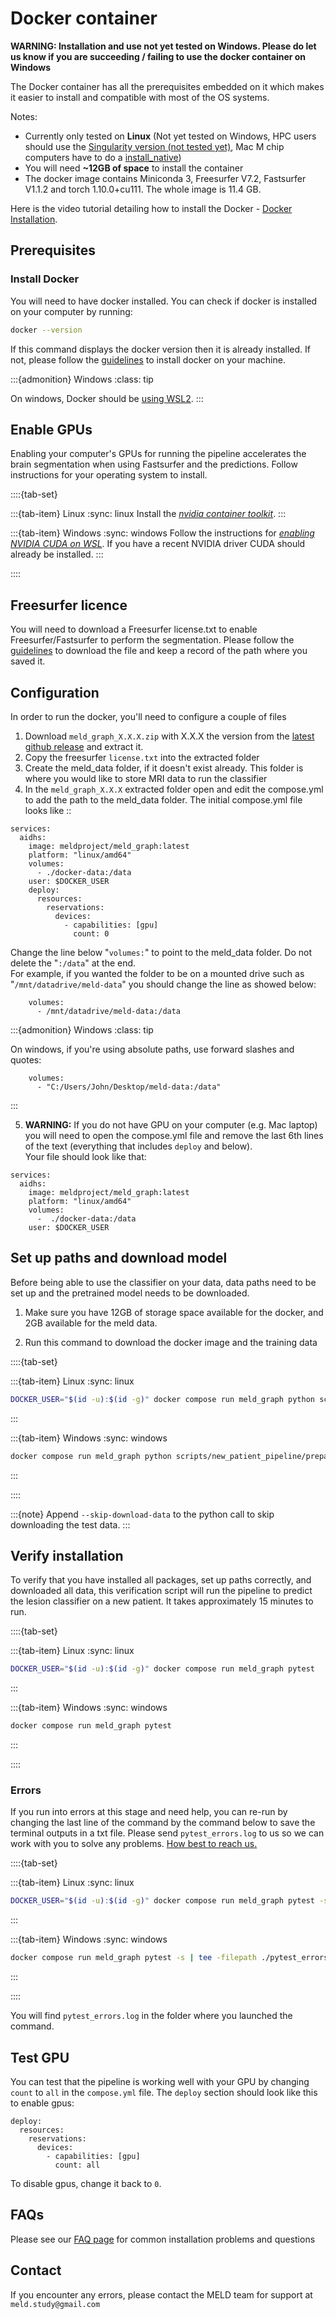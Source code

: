 # Docker container

**WARNING: Installation and use not yet tested on Windows. Please do let us know if you are succeeding / failing to use the docker container on Windows**

The Docker container has all the prerequisites embedded on it which makes it easier to install and compatible with most of the OS systems. 

Notes: 
- Currently only tested on **Linux** (Not yet tested on Windows, HPC users should use the [Singularity version (not tested yet)](https://meld-graph.readthedocs.io/en/latest/install_singularity.html), Mac M chip computers have to do a [install_native](https://meld-graph.readthedocs.io/en/latest/install_native.html))
- You will need **~12GB of space** to install the container
- The docker image contains Miniconda 3, Freesurfer V7.2, Fastsurfer V1.1.2 and torch 1.10.0+cu111. The whole image is 11.4 GB.

Here is the video tutorial detailing how to install the Docker - [Docker Installation](https://youtu.be/oduOe6NDXLA).

## Prerequisites

### Install Docker
You will need to have docker installed. You can check if docker is installed on your computer by running:
```bash
docker --version
```
If this command displays the docker version then it is already installed. If not, please follow the [guidelines](https://docs.docker.com/engine/install/) to install docker on your machine.

:::{admonition} Windows
:class: tip

On windows, Docker should be [using WSL2](https://docs.docker.com/desktop/wsl/).
:::


## Enable GPUs

Enabling your computer's GPUs for running the pipeline accelerates the brain segmentation when using Fastsurfer and the predictions. Follow instructions for your operating system to install.

::::{tab-set}

:::{tab-item} Linux
:sync: linux
Install the [*nvidia container toolkit*](https://docs.nvidia.com/datacenter/cloud-native/container-toolkit/latest/install-guide.html).
:::

:::{tab-item} Windows
:sync: windows
Follow the instructions for [*enabling NVIDIA CUDA on WSL*](https://learn.microsoft.com/en-us/windows/ai/directml/gpu-cuda-in-wsl). If you have a recent NVIDIA driver CUDA should already be installed.
:::

::::

## Freesurfer licence
You will need to download a Freesurfer license.txt to enable Freesurfer/Fastsurfer to perform the segmentation. Please follow the [guidelines](https://surfer.nmr.mgh.harvard.edu/fswiki/License) to download the file and keep a record of the path where you saved it. 

## Configuration
In order to run the docker, you'll need to configure a couple of files

1. Download `meld_graph_X.X.X.zip` with X.X.X the version from the [latest github release](https://github.com/MELDProject/meld_graph/releases/latest) and extract it.
2. Copy the freesurfer `license.txt` into the extracted folder
3. Create the meld_data folder, if it doesn't exist already. This folder is where you would like to store MRI data to run the classifier
4. In the `meld_graph_X.X.X` extracted folder open and edit the compose.yml to add the path to the meld_data folder. The initial compose.yml file looks like ::
```
services:
  aidhs:
    image: meldproject/meld_graph:latest
    platform: "linux/amd64"
    volumes:
      - ./docker-data:/data
    user: $DOCKER_USER
    deploy:
      resources:
        reservations:
          devices:
            - capabilities: [gpu]
              count: 0

```
Change the line below "`volumes:`" to point to the meld_data folder. Do not delete the "`:/data`" at the end.\
For example, if you wanted the folder to be on a mounted drive such as "`/mnt/datadrive/meld-data`" you should change the line as showed below:
```
    volumes:
      - /mnt/datadrive/meld-data:/data
```

:::{admonition} Windows
:class: tip

On windows, if you're using absolute paths, use forward slashes and quotes:
```
    volumes:
      - "C:/Users/John/Desktop/meld-data:/data"
```
:::

5. **WARNING:** If you do not have GPU on your computer (e.g. Mac laptop) you will need to open the compose.yml file and remove the last 6th lines of the text (everything that includes `deploy` and below).\
Your file should look like that: 
```
services:
  aidhs:
    image: meldproject/meld_graph:latest
    platform: "linux/amd64"
    volumes:
      -  ./docker-data:/data
    user: $DOCKER_USER
```

## Set up paths and download model
Before being able to use the classifier on your data, data paths need to be set up and the pretrained model needs to be downloaded. 

1. Make sure you have 12GB of storage space available for the docker, and 2GB available for the meld data.

2. Run this command to download the docker image and the training data

::::{tab-set}

:::{tab-item} Linux
:sync: linux
```bash
DOCKER_USER="$(id -u):$(id -g)" docker compose run meld_graph python scripts/new_patient_pipeline/prepare_classifier.py
```
:::

:::{tab-item} Windows
:sync: windows
```bash
docker compose run meld_graph python scripts/new_patient_pipeline/prepare_classifier.py
```
:::

::::

:::{note}
Append `--skip-download-data` to the python call to skip downloading the test data.
:::


## Verify installation
To verify that you have installed all packages, set up paths correctly, and downloaded all data, this verification script will run the pipeline to predict the lesion classifier on a new patient. It takes approximately 15 minutes to run.

::::{tab-set}

:::{tab-item} Linux
:sync: linux
```bash
DOCKER_USER="$(id -u):$(id -g)" docker compose run meld_graph pytest
```
:::

:::{tab-item} Windows
:sync: windows
```bash
docker compose run meld_graph pytest
```
:::

::::


### Errors
If you run into errors at this stage and need help, you can re-run by changing the last line of the command by the command below to save the terminal outputs in a txt file. Please send `pytest_errors.log` to us so we can work with you to solve any problems. [How best to reach us.](#contact)

::::{tab-set}

:::{tab-item} Linux
:sync: linux
```bash
DOCKER_USER="$(id -u):$(id -g)" docker compose run meld_graph pytest -s | tee pytest_errors.log
```
:::

:::{tab-item} Windows
:sync: windows
```bash
docker compose run meld_graph pytest -s | tee -filepath ./pytest_errors.log
```
:::

::::

You will find `pytest_errors.log` in the folder where you launched the command. 

## Test GPU

You can test that the pipeline is working well with your GPU by changing `count` to `all` in the `compose.yml` file. The `deploy` section should look like this to enable gpus:

```
deploy:
  resources:
    reservations:
      devices:
        - capabilities: [gpu]
          count: all
```

To disable gpus, change it back to `0`.

## FAQs 
Please see our [FAQ page](https://meld-graph.readthedocs.io/en/latest/FAQs.html) for common installation problems and questions

## Contact

If you encounter any errors, please contact the MELD team for support at `meld.study@gmail.com`
